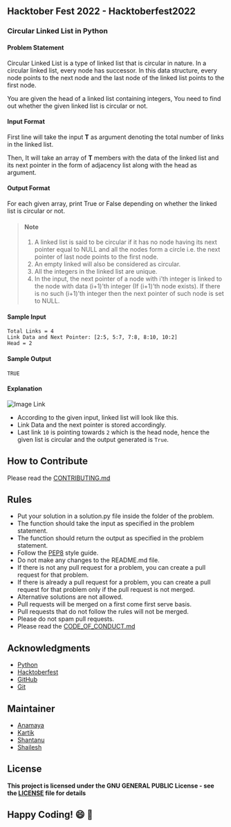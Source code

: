 ## Hacktober Fest 2022 - Hacktoberfest2022
### Circular Linked List in Python

#### Problem Statement
Circular Linked List is a type of linked list that is circular in nature. In a circular linked list, every node has successor. In this data structure, every node points to the next node and the last node of the linked list points to the first node.

You are given the head of a linked list containing integers, You need to find out whether the given linked list is circular or not.

#### Input Format
First line will take the input **T** as argument denoting the total number of links in the linked list.

Then, It will take an array of **T** members with the data of the linked list and its next pointer in the form of adjacency list along with the head as argument.

#### Output Format
For each given array, print True or False depending on whether the linked list is circular or not.

> #### Note
> 1. A linked list is said to be circular if it has no node having its next pointer equal to NULL and all the nodes form a circle i.e. the next pointer of last node points to the first node.
> 2. An empty linked will also be considered as circular.
> 3. All the integers in the linked list are unique.
> 4. In the input, the next pointer of a node with i’th integer is linked to the node with data (i+1)’th integer (If (i+1)’th node exists). If there is no such (i+1)’th integer then the next pointer of such node is set to NULL.


#### Sample Input
```
Total Links = 4
Link Data and Next Pointer: [2:5, 5:7, 7:8, 8:10, 10:2]
Head = 2
```

#### Sample Output
```
TRUE
```

#### Explanation

![Image Link](https://media.geeksforgeeks.org/wp-content/uploads/CircularLinkeList.png)

- According to the given input, linked list will look like this.
- Link Data and the next pointer is stored accordingly.
- Last link ```10``` is pointing towards ```2``` which is the head node, hence the given list is circular and the output generated is ```True```.

## How to Contribute
Please read the [CONTRIBUTING.md](../../CONTRIBUTING.md)

## Rules
- Put your solution in a solution.py file inside the folder of the problem.
- The function should take the input as specified in the problem statement.
- The function should return the output as specified in the problem statement.
- Follow the [PEP8](https://www.python.org/dev/peps/pep-0008/) style guide.
- Do not make any changes to the README.md file.
- If there is not any pull request for a problem, you can create a pull request for that problem.
- If there is already a pull request for a problem, you can create a pull request for that problem only if the pull request is not merged.
- Alternative solutions are not allowed.
- Pull requests will be merged on a first come first serve basis.
- Pull requests that do not follow the rules will not be merged.
- Please do not spam pull requests.
- Please read the [CODE_OF_CONDUCT.md](../../CODE_OF_CONDUCT.md)

## Acknowledgments
- [Python](https://www.python.org/)
- [Hacktoberfest](https://hacktoberfest.digitalocean.com/)
- [GitHub](https://github.com)
- [Git](https://git-scm.com/)

## Maintainer
- [Anamaya](https://www.linkedin.com/in/anamaya1729/)
- [Kartik](https://github.com/kartik007007)
- [Shantanu](https://github.com/neutralWire)
- [Shailesh](https://github.com/ShaileshKumar007)

## License
**This project is licensed under the GNU GENERAL PUBLIC License - see the [LICENSE](../../LICENSE) file for details**

## Happy Coding! :smile: :tada:
